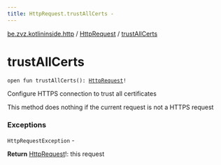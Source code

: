 ```yaml
---
title: HttpRequest.trustAllCerts - 
---
```


[be.zvz.kotlininside.http](../index.html) / [HttpRequest](index.html) / [trustAllCerts](./trust-all-certs.html)

# trustAllCerts

`open fun trustAllCerts(): `[`HttpRequest`](index.html)`!`

Configure HTTPS connection to trust all certificates

 This method does nothing if the current request is not a HTTPS request

### Exceptions

`HttpRequestException` -

**Return**
[HttpRequest](index.html)!: this request

